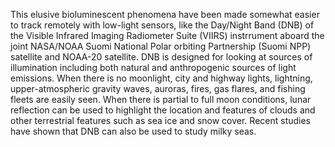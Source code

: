 This elusive bioluminescent phenomena have been made somewhat easier to track remotely with low-light sensors, like the Day/Night Band (DNB) of the Visible Infrared Imaging Radiometer Suite (VIIRS) instrrument aboard the joint NASA/NOAA Suomi National Polar orbiting Partnership (Suomi NPP) satellite and NOAA-20 satellite. DNB is designed for looking at sources of illumination including both natural and anthropogenic sources of light emissions. When there is no moonlight, city and highway lights, lightning, upper-atmospheric gravity waves, auroras, fires, gas flares, and fishing fleets are easily seen. When there is partial to full moon conditions, lunar reflection can be used to highlight the location and features of clouds and other terrestrial features such as sea ice and snow cover. Recent studies have shown that DNB can also be used to study milky seas.
